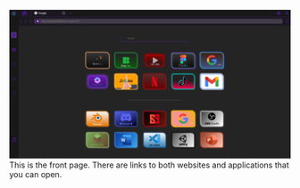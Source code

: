 ![This is the front page. There are links to both websites and applications that you can open.](https://github.com/OlegK10/Browser-Electron/blob/main/images/mainPage.png)
This is the front page. There are links to both websites and applications that you can open.
